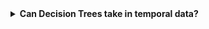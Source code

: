 <details>
<summary><b>Can Decision Trees take in temporal data?</b></summary>

<br>

Nope. You could ask "why don't we add in a new feature called `time` and call it a day?". 

### Your headaches
Imagine Decision Trees *could* learn temporal information. If you added a feature for `time`, you're okay for the most part if your time is discrete ie. `t = 1, 2, 3, ..., T`. You are absolutely screwed if your time is continuous which is the case for most real-life applications. Your rows, and hence, your dataset, will blow up exponentially for each sample/instance.

IRL, temporal data consists of sequential samples `x_i` with `T` timesteps. Each timestep is represented by a vector in `R^n` that encompasses the information at that timestep. So, for a sequence of words (ie. a sentence) like "the horse drank water", the numeric representation would be `x_i = [v_1, v_2, v_3, v_4]` where `v_i` is a *word vector*. You can use a similar technique to encode all kinds of sequential information like pixels in an image (each timestep would be a pixel from left to right, top to bottom) or weekly stock prices (each timestep would be a daily price point). This makes the data 2-dimensional (ie. a matrix) instead of your usual 1-dimensional data (simple vector).

Your discrete time dataset (of words or daily stock prices) would look like this. How would you even make this Decision-Tree-friendly?

| Sample Index   | Token Index | Vector Repr | Label |
| -------------- | ----------- | ----------- | ----- |
| 1              | 1           | w\_1        | 1     |
|                | 2           | w\_2        | 1     |
|                | 3           | w\_3        | 1     |
|                | 4           | w\_4        | 1     |
| 2              | 1           | w\_1        | 0     |
|                | 2           | w\_2        | 0     |
|                | 3           | w\_3        | 0     |
|                | 4           | w\_4        | 0     |
|                | 5           | w\_5        | 0     |
|                | 6           | w\_6        | 0     |
| 3              | 1           | w\_1        | 1     |
|                | 2           | w\_2        | 1     |
|                | 3           | w\_3        | 1     |

### Temporal features
Temporal features indicate a sequential nature to the instances, likely spanning multiple timesteps each. They have a general pattern of `x_i = [v_1, v_2, v_3, ..., v_T]` where `T` is the number of timesteps and `v_t` is some vector representation of each timestep (words, pixels, or daily stock price, for example). 

This brings me to the concept of *Recurrence* where the future timestep depends on what came before. As in, `P(v_{t+1} | [v_1, v_2, ..., v_t])`. To predict data in the future, you need to know data in the past. 

### How Decision Trees learn

As such, purely going by how Decision Trees learn over data, you can't re-feed related data into a Decision Tree. Every single sample you send through a DT is assumed to be independent of all other samples or inputs fed into it. Your task with a DT is *ideal path selection* ie. finding your way to some arbitrary leaf node for the final classification. There is no going back up in any way once you start going down. Once you pass a branch, you will never go back up that branch ever again.

> It's a one way ticket downwards to the leaves.

A Decision Tree takes in inputs and produces a prediction that's either a label (Classification) or numeric real value (Regression Trees). It does not spit out temporal vectors used to encode your dataset samples. There is no way of passing in 2-dimensional inputs into your DT, just 1-dimensional.

## Think harder
Here's a rule of thumb:

> If you can't easily break up a dataset using `if-else` statements, a Decision Tree is the wrong model for that task.

Why? A Decision Tree is essentially a glorified, fancy `if-else` statement generator that comes up with the conditions by itself using stuff like Information Gain and Entropy. If it can't do that, you can't use a DT for the problem at hand. Use something else.
</details>